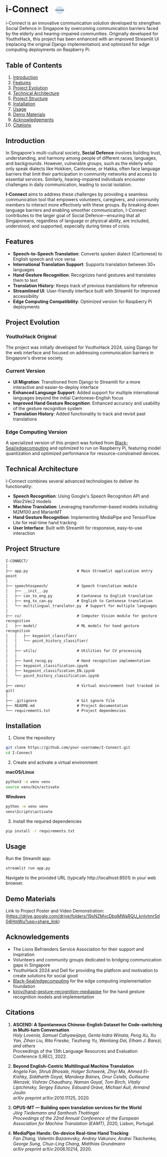 # i-Connect <img src="images/i-connectlogo.png" alt="I-Connect Logo" width="40" height="30" style="vertical-align: middle; margin-left: 10px;">

i-Connect is an innovative communication solution developed to strengthen Social Defence in Singapore by overcoming communication barriers faced by the elderly and hearing-impaired communities. Originally developed for YouthxHack, this project has been enhanced with an improved Streamlit UI (replacing the original Django implementation) and optimized for edge computing deployments on Raspberry Pi.

## Table of Contents
1. [Introduction](#introduction)
2. [Features](#features)
3. [Project Evolution](#project-evolution)
4. [Technical Architecture](#technical-architecture)
5. [Project Structure](#project-structure)
6. [Installation](#installation)
7. [Usage](#usage)
8. [Demo Materials](#demo-materials)
9. [Acknowledgements](#acknowledgements)
10. [Citations](#citations)

## Introduction

In Singapore's multi-cultural society, **Social Defence** involves building trust, understanding, and harmony among people of different races, languages, and backgrounds. However, vulnerable groups, such as the elderly who only speak dialects like Hokkien, Cantonese, or Hakka, often face language barriers that limit their participation in community networks and access to essential services. Similarly, hearing-impaired individuals encounter challenges in daily communication, leading to social isolation.

**I-Connect** aims to address these challenges by providing a seamless communication tool that empowers volunteers, caregivers, and community members to interact more effectively with these groups. By breaking down language barriers and enabling smoother communication, I-Connect contributes to the larger goal of Social Defence—ensuring that all Singaporeans, regardless of language or physical ability, are included, understood, and supported, especially during times of crisis.

## Features

- **Speech-to-Speech Translation**: Converts spoken dialect (Cantonese) to English speech and vice versa
- **International Translation Support**: Supports translation between 30+ languages
- **Hand Gesture Recognition**: Recognizes hand gestures and translates them to text
- **Translation History**: Keeps track of previous translations for reference
- **Streamlined UI**: User-friendly interface built with Streamlit for improved accessibility
- **Edge Computing Compatibility**: Optimized version for Raspberry Pi deployments

## Project Evolution

### YouthxHack Original
The project was initially developed for YouthxHack 2024, using Django for the web interface and focused on addressing communication barriers in Singapore's diverse society.

### Current Version
- **UI Migration**: Transitioned from Django to Streamlit for a more interactive and easier-to-deploy interface
- **Enhanced Language Support**: Added support for multiple international languages beyond the initial Cantonese-English focus
- **Improved Hand Gesture Recognition**: Enhanced accuracy and usability of the gesture recognition system
- **Translation History**: Added functionality to track and revisit past translations

### Edge Computing Version
A specialized version of this project was forked from [Black-Seal/edgecomputing](https://github.com/Black-Seal/edgecomputing) and optimized to run on Raspberry Pi, featuring model quantization and optimized performance for resource-constrained devices.

## Technical Architecture

I-Connect combines several advanced technologies to deliver its functionality:

- **Speech Recognition**: Using Google's Speech Recognition API and Wav2Vec2 models
- **Machine Translation**: Leveraging transformer-based models including M2M100 and MarianMT
- **Hand Gesture Recognition**: Implementing MediaPipe and TensorFlow Lite for real-time hand tracking
- **User Interface**: Built with Streamlit for responsive, easy-to-use interaction

## Project Structure

```
I-CONNECT/
│
├── app.py                      # Main Streamlit application entry point
│
├── speechtospeech/             # Speech translation module
│   ├── __init__.py
│   ├── can_to_eng.py           # Cantonese to English translation
│   ├── eng_to_can.py           # English to Cantonese translation
│   └── multilingual_translator.py  # Support for multiple languages
│
├── cv/                         # Computer Vision module for gesture recognition
│   ├── model/                  # ML models for hand gesture recognition
│   │   ├── keypoint_classifier/
│   │   └── point_history_classifier/
│   │
│   ├── utils/                  # Utilities for CV processing
│   │
│   ├── hand_recog.py           # Hand recognition implementation
│   ├── keypoint_classification.ipynb
│   ├── keypoint_classification_EN.ipynb
│   └── point_history_classification.ipynb
│
├── venv/                       # Virtual environment (not tracked in git)
│
├── .gitignore                  # Git ignore file
├── README.md                   # Project documentation
└── requirements.txt            # Project dependencies
```

## Installation

1. Clone the repository
```bash
git clone https://github.com/your-username/I-Connect.git
cd I-Connect
```

2. Create and activate a virtual environment

**macOS/Linux**
```bash
python3 -m venv venv
source venv/bin/activate
```

**Windows**
```bash
python -m venv venv
venv\Scripts\activate
```

3. Install the required dependencies
```bash
pip install -r requirements.txt
```

## Usage

Run the Streamlit app:
```bash
streamlit run app.py
```

Navigate to the provided URL (typically http://localhost:8501) in your web browser.

## Demo Materials

Link to Project Poster and Video Demonstration: 
(https://drive.google.com/drive/folders/19sNZMycDbqMWaRQU_knIvtmr5d04HmWu?usp=share_link)

## Acknowledgements

- The Lions Befrienders Service Association for their support and inspiration
- Volunteers and community groups dedicated to bridging communication gaps in Singapore
- YouthxHack 2024 and Dell for providing the platform and motivation to create solutions for social good
- [Black-Seal/edgecomputing](https://github.com/Black-Seal/edgecomputing) for the edge computing implementation foundation
- [kinivi/hand-gesture-recognition-mediapipe](https://github.com/kinivi/hand-gesture-recognition-mediapipe) for the hand gesture recognition models and implementation

## Citations

1. **ASCEND: A Spontaneous Chinese-English Dataset for Code-switching in Multi-turn Conversation**  
*Holy Lovenia, Samuel Cahyawijaya, Genta Indra Winata, Peng Xu, Xu Yan, Zihan Liu, Rita Frieske, Tiezheng Yu, Wenliang Dai, Elham J. Barezi, and others*  
Proceedings of the 13th Language Resources and Evaluation Conference (LREC), 2022.

2. **Beyond English-Centric Multilingual Machine Translation**  
*Angela Fan, Shruti Bhosale, Holger Schwenk, Zhiyi Ma, Ahmed El-Kishky, Siddharth Goyal, Mandeep Baines, Onur Celebi, Guillaume Wenzek, Vishrav Chaudhary, Naman Goyal, Tom Birch, Vitaliy Liptchinsky, Sergey Edunov, Edouard Grave, Michael Auli, Armand Joulin*  
*arXiv preprint* arXiv:2010.11125, 2020.

3. **OPUS-MT — Building open translation services for the World**  
*Jörg Tiedemann and Santhosh Thottingal*  
*Proceedings of the 22nd Annual Conference of the European Association for Machine Translation (EAMT)*, 2020, Lisbon, Portugal.

4. **MediaPipe Hands: On-device Real-time Hand Tracking**  
*Fan Zhang, Valentin Bazarevsky, Andrey Vakunov, Andrei Tkachenka, George Sung, Chuo-Ling Chang, Matthias Grundmann*  
*arXiv preprint* arXiv:2006.10214, 2020.